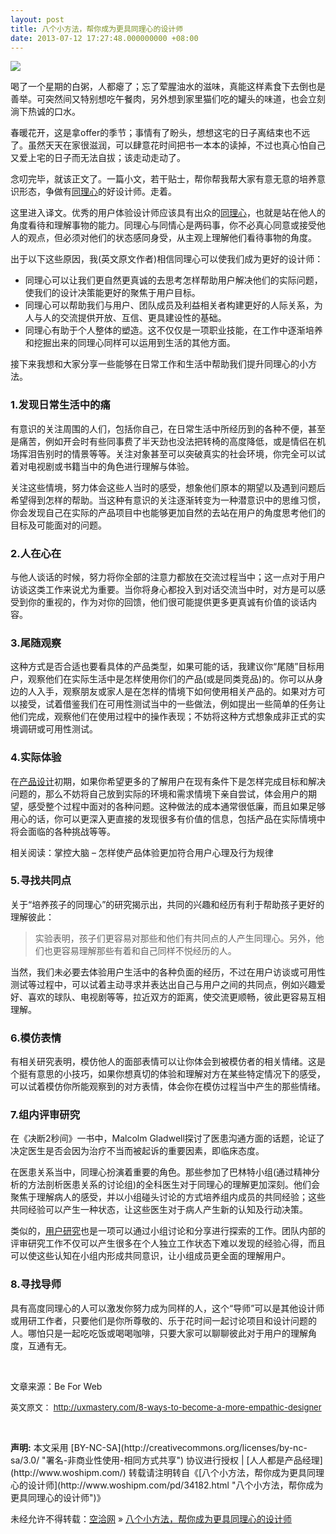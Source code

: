 ```yaml
---
layout: post
title: 八个小方法，帮你成为更具同理心的设计师
date: 2013-07-12 17:27:48.000000000 +08:00
---
```


![](http://www.woshipm.com/wp-content/uploads/2013/07/2f8639feef43f2964be0cee184dad78c.jpg)

喝了一个星期的白粥，人都瘪了；忘了荤腥油水的滋味，真能这样素食下去倒也是善举。可突然间又特别想吃午餐肉，另外想到家里猫们吃的罐头的味道，也会立刻淌下热诚的口水。

春暖花开，这是拿offer的季节；事情有了盼头，想想这宅的日子离结束也不远了。虽然天天在家很滋润，可以肆意花时间把书一本本的读掉，不过也真心怕自己又爱上宅的日子而无法自拔；该走动走动了。

念叨完毕，就该正文了。一篇小文，若干贴士，帮你帮我帮大家有意无意的培养意识形态，争做有<span class="wp_keywordlink_affiliate">[同理心](http://www.woshipm.com/tag/%E5%90%8C%E7%90%86%E5%BF%83 "查看 同理心 中的全部文章")</span>的好设计师。走着。

这里进入译文。优秀的用户体验设计师应该具有出众的<span class="wp_keywordlink_affiliate">[同理心](http://www.woshipm.com/tag/%E5%90%8C%E7%90%86%E5%BF%83 "查看 同理心 中的全部文章")</span>，也就是站在他人的角度看待和理解事物的能力。同理心与同情心是两码事，你不必真心同意或接受他人的观点，但必须对他们的状态感同身受，从主观上理解他们看待事物的角度。

出于以下这些原因，我(英文原文作者)相信同理心可以使我们成为更好的设计师：

- 同理心可以让我们更自然更真诚的去思考怎样帮助用户解决他们的实际问题，使我们的设计决策能更好的聚焦于用户目标。
- 同理心可以帮助我们与用户、团队成员及利益相关者构建更好的人际关系，为人与人的交流提供开放、互信、更具建设性的基础。
- 同理心有助于个人整体的塑造。这不仅仅是一项职业技能，在工作中逐渐培养和挖掘出来的同理心同样可以运用到生活的其他方面。

接下来我想和大家分享一些能够在日常工作和生活中帮助我们提升同理心的小方法。

### 1.发现日常生活中的痛

有意识的关注周围的人们，包括你自己，在日常生活中所经历到的各种不便，甚至是痛苦，例如开会时有些同事费了半天劲也没法把转椅的高度降低，或是情侣在机场挥泪告别时的情景等等。关注对象甚至可以突破真实的社会环境，你完全可以试着对电视剧或书籍当中的角色进行理解与体验。

关注这些情境，努力体会这些人当时的感受，想象他们原本的期望以及遇到问题后希望得到怎样的帮助。当这种有意识的关注逐渐转变为一种潜意识中的思维习惯，你会发现自己在实际的产品项目中也能够更加自然的去站在用户的角度思考他们的目标及可能面对的问题。

### 2.人在心在

与他人谈话的时候，努力将你全部的注意力都放在交流过程当中；这一点对于用户访谈这类工作来说尤为重要。当你将身心都投入到对话交流当中时，对方是可以感受到你的重视的，作为对你的回馈，他们很可能提供更多更真诚有价值的谈话内容。

### 3.尾随观察

这种方式是否合适也要看具体的产品类型，如果可能的话，我建议你“尾随”目标用户，观察他们在实际生活中是怎样使用你们的产品(或是同类竞品)的。你可以从身边的人入手，观察朋友或家人是在怎样的情境下如何使用相关产品的。如果对方可以接受，试着借鉴我们在可用性测试当中的一些做法，例如提出一些简单的任务让他们完成，观察他们在使用过程中的操作表现；不妨将这种方式想象成非正式的实境调研或可用性测试。

### 4.实际体验

在<span class="wp_keywordlink_affiliate">[产品设计](http://www.woshipm.com/tag/%E4%BA%A7%E5%93%81%E8%AE%BE%E8%AE%A1 "产品设计")</span>初期，如果你希望更多的了解用户在现有条件下是怎样完成目标和解决问题的，那么不妨将自己放到实际的环境和需求情境下亲自尝试，体会用户的期望，感受整个过程中面对的各种问题。这种做法的成本通常很低廉，而且如果足够用心的话，你可以更深入更直接的发现很多有价值的信息，包括产品在实际情境中将会面临的各种挑战等等。

相关阅读：掌控大脑 – 怎样使产品体验更加符合用户心理及行为规律

### 5.寻找共同点

关于“培养孩子的同理心”的研究揭示出，共同的兴趣和经历有利于帮助孩子更好的理解彼此：

> 实验表明，孩子们更容易对那些和他们有共同点的人产生同理心。另外，他们也更容易理解那些有着和自己同样不悦经历的人。

当然，我们未必要去体验用户生活中的各种负面的经历，不过在用户访谈或可用性测试等过程中，可以试着主动寻求并表达出自己与用户之间的共同点，例如兴趣爱好、喜欢的球队、电视剧等等，拉近双方的距离，使交流更顺畅，彼此更容易互相理解。

### 6.模仿表情

有相关研究表明，模仿他人的面部表情可以让你体会到被模仿者的相关情绪。这是个挺有意思的小技巧，如果你想真切的体验和理解对方在某些特定情况下的感受，可以试着模仿你所能观察到的对方表情，体会你在模仿过程当中产生的那些情绪。

### 7.组内评审研究

在《决断2秒间》一书中，Malcolm Gladwell探讨了医患沟通方面的话题，论证了决定医生是否会因为治疗不当而被起诉的重要因素，即临床态度。

在医患关系当中，同理心扮演着重要的角色。那些参加了巴林特小组(通过精神分析的方法剖析医患关系的讨论组)的全科医生对于同理心的理解更加深刻。他们会聚焦于理解病人的感受，并以小组碰头讨论的方式培养组内成员的共同经验；这些共同经验可以产生一种状态，让这些医生对于病人产生新的认知及行动决策。

类似的，<span class="wp_keywordlink_affiliate">[用户研究](http://www.woshipm.com/tag/%E7%94%A8%E6%88%B7%E7%A0%94%E7%A9%B6 "用户研究")</span>也是一项可以通过小组讨论和分享进行探索的工作。团队内部的评审研究工作不仅可以产生很多在个人独立工作状态下难以发现的经验心得，而且可以使这些认知在小组内形成共同意识，让小组成员更全面的理解用户。

### 8.寻找导师

具有高度同理心的人可以激发你努力成为同样的人，这个“导师”可以是其他设计师或用研工作者，只要他们是你所尊敬的、乐于花时间一起讨论项目和设计问题的人。哪怕只是一起吃吃饭或喝喝咖啡，只要大家可以聊聊彼此对于用户的理解角度，互通有无。

 

文章来源：Be For Web

<span style="font-size: 13px">英文原文： http://uxmastery.com/8-ways-to-become-a-more-empathic-designer</span>

 

<div></div><span style="font-weight:bold">声明:</span> 本文采用 [BY-NC-SA](http://creativecommons.org/licenses/by-nc-sa/3.0/ "署名-非商业性使用-相同方式共享") 协议进行授权 | [人人都是产品经理](http://www.woshipm.com/)  
转载请注明转自《[八个小方法，帮你成为更具同理心的设计师](http://www.woshipm.com/pd/34182.html "八个小方法，帮你成为更具同理心的设计师")》

未经允许不得转载：[空洽网](http://kongqia.com) » [八个小方法，帮你成为更具同理心的设计师](http://kongqia.com/14161.html)


